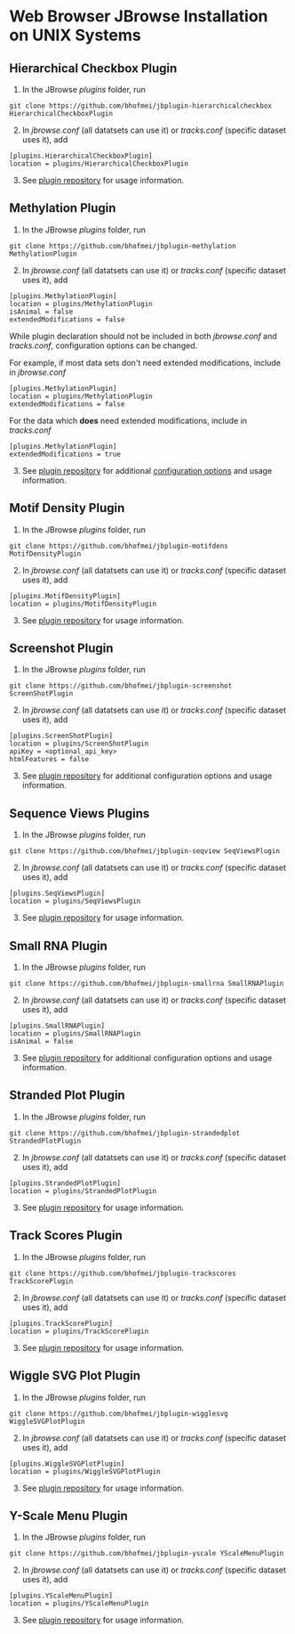 # Web Browser JBrowse Installation on UNIX Systems

## Hierarchical Checkbox Plugin
1. In the JBrowse _plugins_ folder, run
```
git clone https://github.com/bhofmei/jbplugin-hierarchicalcheckbox HierarchicalCheckboxPlugin
```
2. In _jbrowse.conf_ (all datatsets can use it) or _tracks.conf_ (specific dataset uses it), add
```
[plugins.HierarchicalCheckboxPlugin]
location = plugins/HierarchicalCheckboxPlugin
```
3. See [plugin repository](https://github.com/bhofmei/jbplugin-hierarchicalcheckbox) for usage information.

## Methylation Plugin
1. In the JBrowse _plugins_ folder, run
```
git clone https://github.com/bhofmei/jbplugin-methylation MethylationPlugin
```
2. In _jbrowse.conf_ (all datatsets can use it) or _tracks.conf_ (specific dataset uses it), add
```
[plugins.MethylationPlugin]
location = plugins/MethylationPlugin
isAnimal = false
extendedModifications = false
```

While plugin declaration should not be included in both _jbrowse.conf_ and _tracks.conf_, configuration options can be changed.

For example, if most data sets don't need extended modifications, include in _jbrowse.conf_
```
[plugins.MethylationPlugin]
location = plugins/MethylationPlugin
extendedModifications = false
```

For the data which **does** need extended modifications, include in _tracks.conf_
```
[plugins.MethylationPlugin]
extendedModifications = true
```

3. See [plugin repository](https://github.com/bhofmei/jbplugin-methylation) for additional [configuration options](https://github.com/bhofmei/jbplugin-methylation#plugin-configuration-options) and usage information.

## Motif Density Plugin
1. In the JBrowse _plugins_ folder, run
```
git clone https://github.com/bhofmei/jbplugin-motifdens MotifDensityPlugin
```
2. In _jbrowse.conf_ (all datatsets can use it) or _tracks.conf_ (specific dataset uses it), add
```
[plugins.MotifDensityPlugin]
location = plugins/MotifDensityPlugin
```
3. See [plugin repository](https://github.com/bhofmei/jbplugin-motifdens) for usage information.

## Screenshot Plugin
1. In the JBrowse _plugins_ folder, run
```
git clone https://github.com/bhofmei/jbplugin-screenshot ScreenShotPlugin
```
2. In _jbrowse.conf_ (all datatsets can use it) or _tracks.conf_ (specific dataset uses it), add
```
[plugins.ScreenShotPlugin]
location = plugins/ScreenShotPlugin
apiKey = <optional_api_key>
htmlFeatures = false
```
3. See [plugin repository](https://github.com/bhofmei/jbplugin-screenshot) for additional configuration options and usage information.

## Sequence Views Plugins
1. In the JBrowse _plugins_ folder, run
```
git clone https://github.com/bhofmei/jbplugin-seqview SeqViewsPlugin
```
2. In _jbrowse.conf_ (all datatsets can use it) or _tracks.conf_ (specific dataset uses it), add
```
[plugins.SeqViewsPlugin]
location = plugins/SeqViewsPlugin
```
3. See [plugin repository](https://github.com/bhofmei/jbplugin-seqview) for usage information.

## Small RNA Plugin
1. In the JBrowse _plugins_ folder, run
```
git clone https://github.com/bhofmei/jbplugin-smallrna SmallRNAPlugin
```
2. In _jbrowse.conf_ (all datatsets can use it) or _tracks.conf_ (specific dataset uses it), add
```
[plugins.SmallRNAPlugin]
location = plugins/SmallRNAPlugin
isAnimal = false
```
3. See [plugin repository](https://github.com/bhofmei/jbplugin-smallrna) for additional configuration options and usage information.

## Stranded Plot Plugin
1. In the JBrowse _plugins_ folder, run
```
git clone https://github.com/bhofmei/jbplugin-strandedplot StrandedPlotPlugin
```
2. In _jbrowse.conf_ (all datatsets can use it) or _tracks.conf_ (specific dataset uses it), add
```
[plugins.StrandedPlotPlugin]
location = plugins/StrandedPlotPlugin
```
3. See [plugin repository](https://github.com/bhofmei/jbplugin-strandedplot) for usage information.

## Track Scores Plugin
1. In the JBrowse _plugins_ folder, run
```
git clone https://github.com/bhofmei/jbplugin-trackscores TrackScorePlugin
```
2. In _jbrowse.conf_ (all datatsets can use it) or _tracks.conf_ (specific dataset uses it), add
```
[plugins.TrackScorePlugin]
location = plugins/TrackScorePlugin
```
3. See [plugin repository](https://github.com/bhofmei/jbplugin-trackscores) for usage information.

## Wiggle SVG Plot Plugin
1. In the JBrowse _plugins_ folder, run
```
git clone https://github.com/bhofmei/jbplugin-wigglesvg WiggleSVGPlotPlugin
```
2. In _jbrowse.conf_ (all datatsets can use it) or _tracks.conf_ (specific dataset uses it), add
```
[plugins.WiggleSVGPlotPlugin]
location = plugins/WiggleSVGPlotPlugin
```
3. See [plugin repository](https://github.com/bhofmei/jbplugin-wigglesvg) for usage information.

## Y-Scale Menu Plugin
1. In the JBrowse _plugins_ folder, run
```
git clone https://github.com/bhofmei/jbplugin-yscale YScaleMenuPlugin
```
2. In _jbrowse.conf_ (all datatsets can use it) or _tracks.conf_ (specific dataset uses it), add
```
[plugins.YScaleMenuPlugin]
location = plugins/YScaleMenuPlugin
```
3. See [plugin repository](https://github.com/bhofmei/jbplugin-yscale) for usage information.